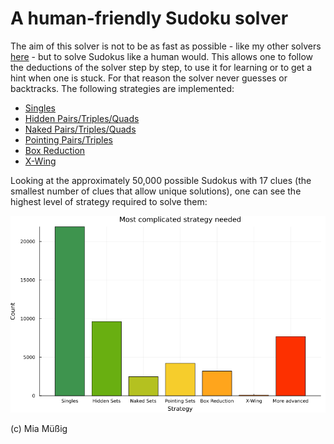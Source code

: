 # A human-friendly Sudoku solver

The aim of this solver is not to be as fast as possible - like my other solvers [here](https://github.com/PhoenixSmaug/sudoku) - but to solve Sudokus like a human would. This allows one to follow the deductions of the solver step by step, to use it for learning or to get a hint when one is stuck. For that reason the solver never guesses or backtracks. The following strategies are implemented:

* [Singles](http://www.taupierbw.be/SudokuCoach/SC_Singles.shtml)
* [Hidden Pairs/Triples/Quads](http://www.taupierbw.be/SudokuCoach/SC_HiddenTriples.shtml)
* [Naked Pairs/Triples/Quads](http://www.taupierbw.be/SudokuCoach/SC_NakedTriples.shtml)
* [Pointing Pairs/Triples](http://www.taupierbw.be/SudokuCoach/SC_PointingPair.shtml)
* [Box Reduction](http://www.taupierbw.be/SudokuCoach/SC_BoxReduction.shtml)
* [X-Wing](http://www.taupierbw.be/SudokuCoach/SC_XWing.shtml)

Looking at the approximately 50,000 possible Sudokus with 17 clues (the smallest number of clues that allow unique solutions), one can see the highest level of strategy required to solve them:


![Benchmark Plot](data/benchmark.png "Benchmark Data")


(c) Mia Müßig
